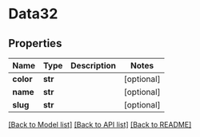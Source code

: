 # Data32

## Properties
Name | Type | Description | Notes
------------ | ------------- | ------------- | -------------
**color** | **str** |  | [optional] 
**name** | **str** |  | [optional] 
**slug** | **str** |  | [optional] 

[[Back to Model list]](../README.md#documentation-for-models) [[Back to API list]](../README.md#documentation-for-api-endpoints) [[Back to README]](../README.md)


